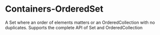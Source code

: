 # Containers-OrderedSet
A Set where an order of elements matters or an OrderedCollection with no duplicates. Supports the complete API of Set and OrderedCollection
